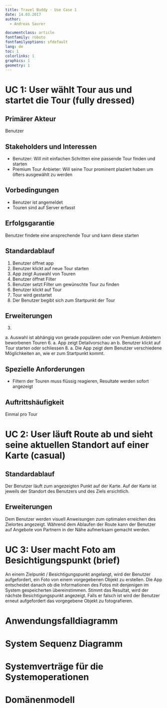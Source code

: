 ```yaml
---
title: Travel Buddy - Use Case 1
date: 14.03.2017
author:
  - Andreas Saurer

documentclass: article
fontfamily: roboto
fontfamilyoptions: sfdefault
lang: de
toc: 1
colorlinks: 1
graphics: 1
geometry: 1
---
```


# UC 1: User wählt Tour aus und startet die Tour (fully dressed)
## Primärer Akteur
Benutzer

## Stakeholders und Interessen
- Benutzer: Will mit einfachen Schritten eine passende Tour finden und starten
- Premium Tour Anbieter: Will seine Tour prominent plaziert haben um öfters ausgewählt zu werden

## Vorbedingungen
- Benutzer ist angemeldet
- Touren sind auf Server erfasst

## Erfolgsgarantie
Benutzer findete eine ansprechende Tour und kann diese starten

## Standardablauf
1. Benutzer öffnet app
2. Benutzer klickt auf neue Tour starten
3. App zeigt Auswahl von Touren
4. Benutzer öffnet Filter
5. Benutzer setzt Filter um gewünschte Tour zu finden
6. Benutzer klickt auf Tour
7. Tour wird gestartet
8. Der Benutzer begibt sich zum Startpunkt der Tour

## Erweiterungen
3.
  a. Auswahl ist abhängig von gerade populären oder von Premium Anbietern beworbenen Touren
6.
  a. App zeigt Detailvorschau an
  b. Benutzer klickt auf Tour starten oder schliessen
8.
  a. Die App zeigt dem Benutzer verschiedene Möglichkeiten an, wie er zum Startpunkt kommt.

## Spezielle Anforderungen
- Filtern der Touren muss flüssig reagieren, Resultate werden sofort angezeigt

## Auftrittshäufigkeit
Einmal pro Tour

# UC 2: User läuft Route ab und sieht seine aktuellen Standort auf einer Karte (casual)
## Standardablauf
Der Benutzer läuft zum angezeigten Punkt auf der Karte. Auf der Karte ist jeweils der
Standort des Benutzers und des Ziels ersichtlich.

## Erweiterungen
Dem Benutzer werden visuell Anweisungen zum optimalen erreichen des Zielortes angezeigt.
Während dem Ablaufen der Route kann der Benutzer auf Angebote von Partnern in der Nähe
aufmerksam gemacht werden.

# UC 3: User macht Foto am Besichtigungspunkt (brief)
An einem Zielpunkt / Besichtigungspunkt angelangt, wird der Benutzer aufgefordert, ein Foto
von einem vorgegebenen Objekt zu erstellen. Die App entscheidet danach ob die Informationen
des Fotos mit denjenigen im System gespeicherten übereinstimmen. Stimmt das Resultat, wird
der nächste Besichtigungspunkt angezeigt. Falls er falsch ist wird der Benutzer erneut
aufgefordert das vorgegebene Objekt zu fotografieren.

# Anwendungsfalldiagramm
# System Sequenz Diagramm
# Systemverträge für die Systemoperationen
# Domänenmodell
